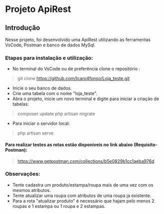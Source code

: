 # Projeto ApiRest

## Introdução
Nesse projeto, foi desenvolvido uma ApiRest utilizando as ferramentas VsCode, Postman e  banco de dados MySql.

### Etapas para instalação e utilização:
* No terminal do VsCode ou de preferência clone o repositório :
>  git clone https://github.com/Icaro4fonso/Loja_teste.git
* Inicie o seu banco de dados.
* Crie uma tabela com o nome "loja_teste".
* Abra o projeto, inicie um novo terminal e digite para iniciar a criação de tabelas:
>  composer update
>  php artisan migrate
* Para iniciar o servidor local:
> php artisan serve

#### Para realizar testes as rotas estão disponiveis no link abaixo (Requisito-Postman):
> https://www.getpostman.com/collections/b5e0829b1cc1aeba976d


### Observações:
* Tente cadastra um produto/estampa/roupa mais de uma vez com os mesmos atributos.
* Tente atualizar uma roupa com atributos de uma roupa ja existente.
* Para a rota "atualizar produto" é necessário que hajam pelo menos 2 roupas e 1 estampa ou 1 roupa e 2 estampas.
